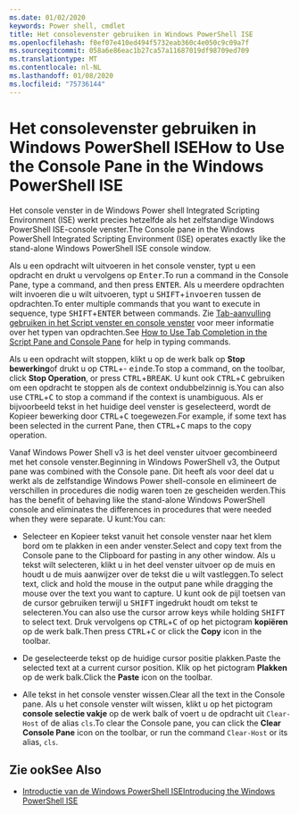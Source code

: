 ```yaml
---
ms.date: 01/02/2020
keywords: Power shell, cmdlet
title: Het consolevenster gebruiken in Windows PowerShell ISE
ms.openlocfilehash: f0ef07e410ed494f5732eab360c4e050c9c09a7f
ms.sourcegitcommit: 058a6e86eac1b27ca57a11687019df98709ed709
ms.translationtype: MT
ms.contentlocale: nl-NL
ms.lasthandoff: 01/08/2020
ms.locfileid: "75736144"
---
```

# <a name="how-to-use-the-console-pane-in-the-windows-powershell-ise"></a><span data-ttu-id="b00e9-103">Het consolevenster gebruiken in Windows PowerShell ISE</span><span class="sxs-lookup"><span data-stu-id="b00e9-103">How to Use the Console Pane in the Windows PowerShell ISE</span></span>

<span data-ttu-id="b00e9-104">Het console venster in de Windows Power shell Integrated Scripting Environment (ISE) werkt precies hetzelfde als het zelfstandige Windows PowerShell ISE-console venster.</span><span class="sxs-lookup"><span data-stu-id="b00e9-104">The Console pane in the Windows PowerShell Integrated Scripting Environment (ISE) operates exactly like the stand-alone Windows PowerShell ISE console window.</span></span>

<span data-ttu-id="b00e9-105">Als u een opdracht wilt uitvoeren in het console venster, typt u een opdracht en drukt u vervolgens op <kbd>Enter</kbd>.</span><span class="sxs-lookup"><span data-stu-id="b00e9-105">To run a command in the Console Pane, type a command, and then press <kbd>ENTER</kbd>.</span></span> <span data-ttu-id="b00e9-106">Als u meerdere opdrachten wilt invoeren die u wilt uitvoeren, typt u <kbd>SHIFT</kbd>+<kbd>invoeren</kbd> tussen de opdrachten.</span><span class="sxs-lookup"><span data-stu-id="b00e9-106">To enter multiple commands that you want to execute in sequence, type <kbd>SHIFT</kbd>+<kbd>ENTER</kbd> between commands.</span></span> <span data-ttu-id="b00e9-107">Zie [Tab-aanvulling gebruiken in het Script venster en console venster](How-to-Use-Tab-Completion-in-the-Script-Pane-and-Console-Pane.md) voor meer informatie over het typen van opdrachten.</span><span class="sxs-lookup"><span data-stu-id="b00e9-107">See [How to Use Tab Completion in the Script Pane and Console Pane](How-to-Use-Tab-Completion-in-the-Script-Pane-and-Console-Pane.md) for help in typing commands.</span></span>

<span data-ttu-id="b00e9-108">Als u een opdracht wilt stoppen, klikt u op de werk balk op **Stop bewerking**of drukt u op <kbd>CTRL</kbd>+- <kbd>einde</kbd>.</span><span class="sxs-lookup"><span data-stu-id="b00e9-108">To stop a command, on the toolbar, click **Stop Operation**, or press <kbd>CTRL</kbd>+<kbd>BREAK</kbd>.</span></span> <span data-ttu-id="b00e9-109">U kunt ook <kbd>CTRL</kbd>+<kbd>C</kbd> gebruiken om een opdracht te stoppen als de context ondubbelzinnig is.</span><span class="sxs-lookup"><span data-stu-id="b00e9-109">You can also use <kbd>CTRL</kbd>+<kbd>C</kbd> to stop a command if the context is unambiguous.</span></span> <span data-ttu-id="b00e9-110">Als er bijvoorbeeld tekst in het huidige deel venster is geselecteerd, wordt de Kopieer bewerking door <kbd>CTRL</kbd>+<kbd>C</kbd> toegewezen.</span><span class="sxs-lookup"><span data-stu-id="b00e9-110">For example, if some text has been selected in the current Pane, then <kbd>CTRL</kbd>+<kbd>C</kbd> maps to the copy operation.</span></span>

<span data-ttu-id="b00e9-111">Vanaf Windows Power Shell v3 is het deel venster uitvoer gecombineerd met het console venster.</span><span class="sxs-lookup"><span data-stu-id="b00e9-111">Beginning in Windows PowerShell v3, the Output pane was combined with the Console pane.</span></span> <span data-ttu-id="b00e9-112">Dit heeft als voor deel dat u werkt als de zelfstandige Windows Power shell-console en elimineert de verschillen in procedures die nodig waren toen ze gescheiden werden.</span><span class="sxs-lookup"><span data-stu-id="b00e9-112">This has the benefit of behaving like the stand-alone Windows PowerShell console and eliminates the differences in procedures that were needed when they were separate.</span></span> <span data-ttu-id="b00e9-113">U kunt:</span><span class="sxs-lookup"><span data-stu-id="b00e9-113">You can:</span></span>

- <span data-ttu-id="b00e9-114">Selecteer en Kopieer tekst vanuit het console venster naar het klem bord om te plakken in een ander venster.</span><span class="sxs-lookup"><span data-stu-id="b00e9-114">Select and copy text from the Console pane to the Clipboard for pasting in any other window.</span></span> <span data-ttu-id="b00e9-115">Als u tekst wilt selecteren, klikt u in het deel venster uitvoer op de muis en houdt u de muis aanwijzer over de tekst die u wilt vastleggen.</span><span class="sxs-lookup"><span data-stu-id="b00e9-115">To select text, click and hold the mouse in the output pane while dragging the mouse over the text you want to capture.</span></span> <span data-ttu-id="b00e9-116">U kunt ook de pijl toetsen van de cursor gebruiken terwijl u <kbd>SHIFT</kbd> ingedrukt houdt om tekst te selecteren.</span><span class="sxs-lookup"><span data-stu-id="b00e9-116">You can also use the cursor arrow keys while holding <kbd>SHIFT</kbd> to select text.</span></span> <span data-ttu-id="b00e9-117">Druk vervolgens op <kbd>CTRL</kbd>+<kbd>C</kbd> of op het pictogram **kopiëren** op de werk balk.</span><span class="sxs-lookup"><span data-stu-id="b00e9-117">Then press <kbd>CTRL</kbd>+<kbd>C</kbd> or click the **Copy** icon in the toolbar.</span></span>

- <span data-ttu-id="b00e9-118">De geselecteerde tekst op de huidige cursor positie plakken.</span><span class="sxs-lookup"><span data-stu-id="b00e9-118">Paste the selected text at a current cursor position.</span></span> <span data-ttu-id="b00e9-119">Klik op het pictogram **Plakken** op de werk balk.</span><span class="sxs-lookup"><span data-stu-id="b00e9-119">Click the **Paste** icon on the toolbar.</span></span>

- <span data-ttu-id="b00e9-120">Alle tekst in het console venster wissen.</span><span class="sxs-lookup"><span data-stu-id="b00e9-120">Clear all the text in the Console pane.</span></span> <span data-ttu-id="b00e9-121">Als u het console venster wilt wissen, klikt u op het pictogram **console selectie vakje** op de werk balk of voert u de opdracht uit `Clear-Host` of de alias `cls`.</span><span class="sxs-lookup"><span data-stu-id="b00e9-121">To clear the Console pane, you can click the **Clear Console Pane** icon on the toolbar, or run the command `Clear-Host` or its alias, `cls`.</span></span>

## <a name="see-also"></a><span data-ttu-id="b00e9-122">Zie ook</span><span class="sxs-lookup"><span data-stu-id="b00e9-122">See Also</span></span>

- [<span data-ttu-id="b00e9-123">Introductie van de Windows PowerShell ISE</span><span class="sxs-lookup"><span data-stu-id="b00e9-123">Introducing the Windows PowerShell ISE</span></span>](Introducing-the-Windows-PowerShell-ISE.md)
